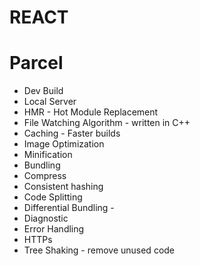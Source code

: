 # REACT

# Parcel
 - Dev Build
 - Local Server
 - HMR - Hot Module Replacement
 - File Watching Algorithm - written in C++
 - Caching - Faster builds
 - Image Optimization
 - Minification
 - Bundling
 - Compress
 - Consistent hashing
 - Code Splitting
 - Differential Bundling -
 - Diagnostic
 - Error Handling
 - HTTPs
 - Tree Shaking - remove unused code